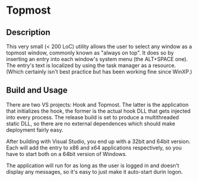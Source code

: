 Topmost
=======


Description
-----------
This very small (< 200 LoC) utility allows the user to select any window as a
topmost window, commonly known as "always on top". It does so by inserting an
entry into each window's system menu (the ALT+SPACE one). The entry's text is
localized by using the task manager as a resource. (Which certainly isn't best
practice but has been working fine since WinXP.)

Build and Usage
---------------
There are two VS projects: Hook and Topmost. The latter is the application that
initializes the hook, the former is the actual hook DLL that gets injected into
every process. The release build is set to produce a multithreaded static DLL,
so there are no external dependences which should make deployment fairly easy.

After building with Visual Studio, you end up with a 32bit and 64bit version.
Each will add the entry to x86 and x64 applications respectively, so you have
to start both on a 64bit version of Windows.

The application will run for as long as the user is logged in and doesn't
display any messages, so it's easy to just make it auto-start durin logon.
